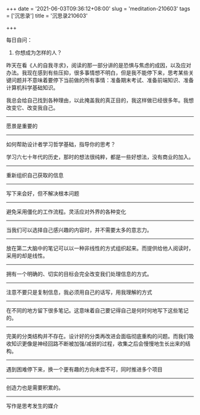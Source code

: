 +++
date = '2021-06-03T09:36:12+08:00'
slug = 'meditation-210603'
tags = ['沉思录']
title = '沉思录210603'

+++

每日自问：

1. 你想成为怎样的人？

昨天在看《人的自我寻求》，阅读的那一部分讲的是恐惧与焦虑的成因，以及应对办法。我现在感到有些压抑，很多事情想不明白，但是我不能停下来，思考某些关键问题并不意味着要停下当前做的所有事情：准备期末考试、准备前端知识、准备计算机科学基础知识。

我总会给自己找到各种理由，以此掩盖我的真正目的，我这样做已经很多年。我想改变它、改变我自己。

---

愿景是重要的

---

如何帮助设计者学习哲学基础，指导你的思考？

学习六七十年代的历史，那时的想法很纯粹，都是一些好想法，没有商业的加入。

---

重新组织自己获取的信息

---

写下来会好，但不解决根本问题

---

避免采用僵化的工作流程。灵活应对外界的各种变化

---

当我们可以选择自己感兴趣的内容时，并不需要太多的意志力。

---

放在第二大脑中的笔记可以以一种非线性的方式组织起来。而提供给他人阅读时，采用的却是线性。

---

拥有一个明确的、切实的目标会完全改变我们处理信息的方式。

---

注意不要只是复制信息，我必须用自己的话写，用我理解的方式

---

在不同的地方留下很多笔记。这意味着自己要记得自己是何时何地写下这些笔记的。

---

完美的分类结构并不存在。设计好的分类再改进会面临彻底重构的问题。而我们吸收知识更像是神经回路不断被加强/减弱的过程，收集之后会慢慢地生长出来的结构。

---

遇到困难停下来，换一个更有趣的方向未尝不可，同时推进多个项目

---

创造力也是需要积累的。

---

写作是思考发生的媒介
